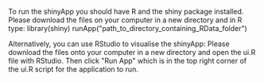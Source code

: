 To run the shinyApp you should have R and the shiny package installed. Please download the files on your computer in a new directory and in R type: library(shiny) runApp("path_to_directory_containing_RData_folder")

Alternatively, you can use RStudio to visualise the shinyApp: Please download the files onto your computer in a new directory and open the ui.R file with RStudio. Then click "Run App" which is in the top right corner of the ui.R script for the application to run.
